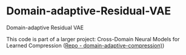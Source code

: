 # Domain-adaptive-Residual-VAE
Domain-adaptive Residual VAE 

This code is part of a larger project: Cross-Domain Neural Models for Learned Compression ([Repo - domain-adaptive-compression)]([url](https://github.com/nav3054/domain-adaptive-compression)))
